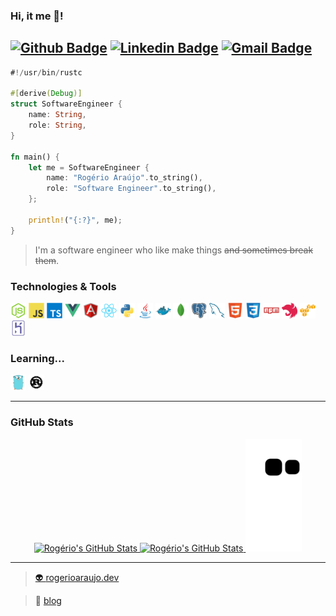 
### Hi, it me 🖖!

[![Github Badge](https://img.shields.io/badge/-rodgeraraujo-000?style=flat-square&logo=Github&logoColor=white&link=https://github.com/rodgeraraujo)](https://github.com/rodgeraraujo)
[![Linkedin Badge](https://img.shields.io/badge/-RogerioAraujo-blue?style=flat-square&logo=Linkedin&logoColor=white&link=https://www.linkedin.com/in/rog%C3%A9rio-ara%C3%BAjo-a4891b124/)](https://www.linkedin.com/in/rog%C3%A9rio-ara%C3%BAjo-a4891b124/)
[![Gmail Badge](https://img.shields.io/badge/-rogerio.araujo@mail.com-blue?style=flat-square&logo=mail.ru&logoColor=white&link=mailto:rogerio.araujo.mail.com)](mailto:rogerio.araujo@mail.com)
---

```rust
#!/usr/bin/rustc

#[derive(Debug)]
struct SoftwareEngineer {
    name: String,
    role: String,
}

fn main() {
    let me = SoftwareEngineer {
        name: "Rogério Araújo".to_string(),
        role: "Software Engineer".to_string(),
    };
    
    println!("{:?}", me);
}
```

> I'm a software engineer who like make things ~~and sometimes break them~~.


### Technologies & Tools
<code><img height="25" src="https://raw.githubusercontent.com/devicons/devicon/master/icons/nodejs/nodejs-original.svg"></code>
<code><img height="25" src="https://raw.githubusercontent.com/devicons/devicon/master/icons/javascript/javascript-original.svg"></code>
<code><img height="25" src="https://raw.githubusercontent.com/devicons/devicon/master/icons/typescript/typescript-original.svg"></code>
<code><img height="25" src="https://raw.githubusercontent.com/devicons/devicon/master/icons/vuejs/vuejs-original.svg"></code>
<code><img height="25" src="https://raw.githubusercontent.com/devicons/devicon/master/icons/angularjs/angularjs-original.svg"></code>
<code><img height="25" src="https://raw.githubusercontent.com/devicons/devicon/master/icons/react/react-original.svg"></code>
<code><img height="25" src="https://raw.githubusercontent.com/devicons/devicon/master/icons/python/python-original.svg"></code>
<code><img height="25" src="https://raw.githubusercontent.com/devicons/devicon/master/icons/java/java-original.svg"></code>
<code><img height="25" src="https://raw.githubusercontent.com/devicons/devicon/master/icons/docker/docker-original.svg"></code>
<code><img height="25" src="https://raw.githubusercontent.com/devicons/devicon/master/icons/mongodb/mongodb-original.svg"></code>
<code><img height="25" src="https://raw.githubusercontent.com/devicons/devicon/master/icons/postgresql/postgresql-original.svg"></code>
<code><img height="25" src="https://raw.githubusercontent.com/devicons/devicon/master/icons/mysql/mysql-original.svg"></code>
<code><img height="25" src="https://raw.githubusercontent.com/devicons/devicon/master/icons/html5/html5-original.svg"></code>
<code><img height="25" src="https://raw.githubusercontent.com/devicons/devicon/master/icons/css3/css3-original.svg"></code>
<code><img height="25" src="https://raw.githubusercontent.com/devicons/devicon/master/icons/npm/npm-original-wordmark.svg"></code>
<code><img height="25" src="https://raw.githubusercontent.com/devicons/devicon/master/icons/nestjs/nestjs-plain.svg"></code>
<code><img height="25" src="https://raw.githubusercontent.com/devicons/devicon/master/icons/amazonwebservices/amazonwebservices-original.svg"></code>
<code><img height="25" src="https://raw.githubusercontent.com/devicons/devicon/master/icons/heroku/heroku-original.svg"></code>
  
  
### Learning...
<code><img height="25" src="https://raw.githubusercontent.com/devicons/devicon/master/icons/go/go-original.svg"></code>
<code><img height="25" src="https://raw.githubusercontent.com/devicons/devicon/master/icons/rust/rust-plain.svg"></code>

 ---
 
 ### GitHub Stats

<div align="center">	
  <a href="https://github.com/rodgeraraujo">
  <img height="180em" src="https://github-readme-stats.vercel.app/api?username=rodgeraraujo&show_icons=true&theme=dracula&include_all_commits=true&count_private=true" alt="Rogério's GitHub Stats"/>
  <img height="180em" src="https://github-readme-stats.vercel.app/api/top-langs/?username=rodgeraraujo&layout=compact&langs_count=9&hide=java,html,php,handlebars&theme=dracula" alt="Rogério's GitHub Stats"/>
  <img height="180em" src="https://github.com/rodgeraraujo/rodgeraraujo/blob/output/github-contribution-grid-snake.svg" alt="Snake animation"/>
</div>
	

 ---

> 👽 [rogerioaraujo.dev](https://rogerioaraujo.dev)

> 🌌 [blog](https://blog.rogerioaraujo.dev)
